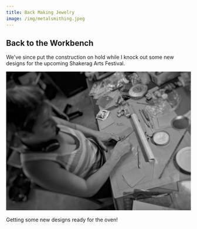 ```yaml
---
title: Back Making Jewelry
image: /img/metalsmithing.jpeg
---
```


## Back to the Workbench

We've since put the construction on hold while I knock out some new designs for the upcoming Shakerag Arts Festival. 

![back-at-work](/img/back-at-work.jpg)

Getting some new designs ready for the oven!
